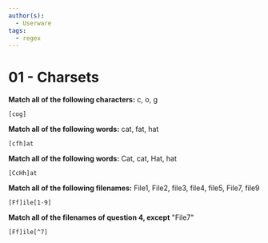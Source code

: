 ```yaml
---
author(s):
  - Userware
tags:
  - regex
---
```

# 01 - Charsets

**Match all of the following characters:** c, o, g

```
[cog]
```

**Match all of the following words:** cat, fat, hat

```
[cfh]at
```

**Match all of the following words:** Cat, cat, Hat, hat

```
[CcHh]at
```

**Match all of the following filenames:** File1, File2, file3, file4, file5, File7, file9

```
[Ff]ile[1-9]
```

**Match all of the filenames of question 4, except** "File7"

```
[Ff]ile[^7]
```